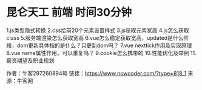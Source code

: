 # 昆仑天工 前端 时间30分钟

1.js类型隐式转换
2.css给前20个元素设置样式
3.js获取元素宽高
4.js怎么获取class
5.服务端渲染怎么获取宽高
6.vue怎么稳定获取宽高，updated是什么阶段，dom更新具体指的是什么？只更新dom吗？
7.vue nexttick作用及实现原理
8.vue name属性作用，可以重复吗？
9.cookie怎么携带的
10.性能优化及举例
11.薪资期望及职业规划



作者：牛客297260894号
链接：https://www.nowcoder.com/?type=818_1
来源：牛客网